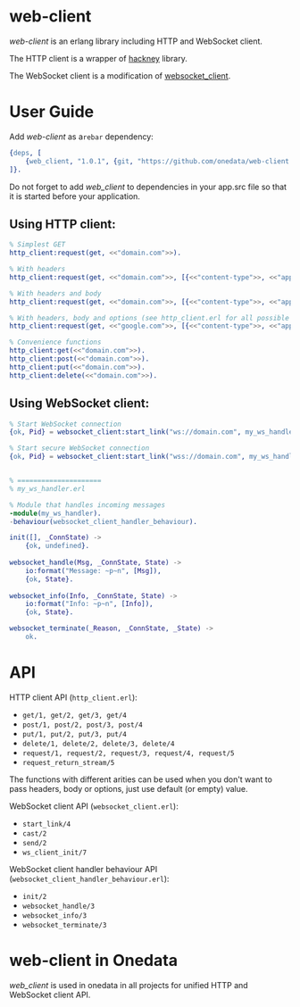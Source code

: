 # web-client
*web-client* is an erlang library including HTTP and WebSocket client.

The HTTP client is a wrapper of [hackney](https://github.com/benoitc/hackney) library.

The WebSocket client is a modification of [websocket_client](https://github.com/jeremyong/websocket_client).

# User Guide
Add *web-client* as a`rebar` dependency:

```erlang
{deps, [
    {web_client, "1.0.1", {git, "https://github.com/onedata/web-client.git", {tag, "1.0.1"}}}
]}.
```

Do not forget to add *web_client* to dependencies in your app.src file so that it is started before your application.

## Using HTTP client:

```erlang
% Simplest GET
http_client:request(get, <<"domain.com">>).

% With headers
http_client:request(get, <<"domain.com">>, [{<<"content-type">>, <<"application/json">>}]).

% With headers and body
http_client:request(get, <<"domain.com">>, [{<<"content-type">>, <<"application/json">>}], <<"Request body">>).

% With headers, body and options (see http_client.erl for all possible options)
http_client:request(get, <<"google.com">>, [{<<"content-type">>, <<"application/json">>}], <<"Request body">>, [insecure]).

% Convenience functions
http_client:get(<<"domain.com">>).
http_client:post(<<"domain.com">>).
http_client:put(<<"domain.com">>).
http_client:delete(<<"domain.com">>).
```

## Using WebSocket client:

```erlang
% Start WebSocket connection 
{ok, Pid} = websocket_client:start_link("ws://domain.com", my_ws_handler, [], []).

% Start secure WebSocket connection 
{ok, Pid} = websocket_client:start_link("wss://domain.com", my_ws_handler, [], []).


% =====================
% my_ws_handler.erl

% Module that handles incoming messages
-module(my_ws_handler).
-behaviour(websocket_client_handler_behaviour).

init([], _ConnState) ->
    {ok, undefined}.
	
websocket_handle(Msg, _ConnState, State) ->
    io:format("Message: ~p~n", [Msg]),
    {ok, State}.
	
websocket_info(Info, _ConnState, State) ->
    io:format("Info: ~p~n", [Info]),
    {ok, State}.

websocket_terminate(_Reason, _ConnState, _State) ->
    ok.
```


# API

HTTP client API (```http_client.erl```):

* ```get/1, get/2, get/3, get/4```
* ```post/1, post/2, post/3, post/4```
* ```put/1, put/2, put/3, put/4```
* ```delete/1, delete/2, delete/3, delete/4```
* ```request/1, request/2, request/3, request/4, request/5```
* ```request_return_stream/5```

The functions with different arities can be used when you don't want to pass headers, body or options, just use default (or empty) value.

WebSocket client API (```websocket_client.erl```):

* ```start_link/4```
* ```cast/2```
* ```send/2```
* ```ws_client_init/7```


WebSocket client handler behaviour API (```websocket_client_handler_behaviour.erl```):

* ```init/2```
* ```websocket_handle/3```
* ```websocket_info/3```
* ```websocket_terminate/3```



# web-client in Onedata
*web_client* is used in onedata in all projects for unified HTTP and WebSocket client API.

